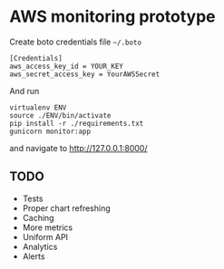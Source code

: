 AWS monitoring prototype
========================

Create boto credentials file `~/.boto`

```
[Credentials]
aws_access_key_id = YOUR_KEY
aws_secret_access_key = YourAWSSecret
```

And run

```
virtualenv ENV
source ./ENV/bin/activate
pip install -r ./requirements.txt
gunicorn monitor:app
```

and navigate to http://127.0.0.1:8000/

TODO
----

* Tests
* Proper chart refreshing
* Caching
* More metrics
* Uniform API
* Analytics
* Alerts

